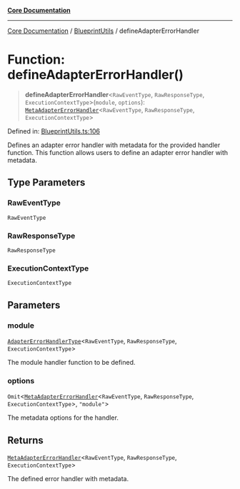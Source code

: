 [**Core Documentation**](../../README.md)

***

[Core Documentation](../../README.md) / [BlueprintUtils](../README.md) / defineAdapterErrorHandler

# Function: defineAdapterErrorHandler()

> **defineAdapterErrorHandler**\<`RawEventType`, `RawResponseType`, `ExecutionContextType`\>(`module`, `options`): [`MetaAdapterErrorHandler`](../../declarations/interfaces/MetaAdapterErrorHandler.md)\<`RawEventType`, `RawResponseType`, `ExecutionContextType`\>

Defined in: [BlueprintUtils.ts:106](https://github.com/stonemjs/core/blob/e2200da501349da1fec304d821c002bb6d055b61/src/BlueprintUtils.ts#L106)

Defines an adapter error handler with metadata for the provided handler function.
This function allows users to define an adapter error handler with metadata.

## Type Parameters

### RawEventType

`RawEventType`

### RawResponseType

`RawResponseType`

### ExecutionContextType

`ExecutionContextType`

## Parameters

### module

[`AdapterErrorHandlerType`](../../declarations/type-aliases/AdapterErrorHandlerType.md)\<`RawEventType`, `RawResponseType`, `ExecutionContextType`\>

The module handler function to be defined.

### options

`Omit`\<[`MetaAdapterErrorHandler`](../../declarations/interfaces/MetaAdapterErrorHandler.md)\<`RawEventType`, `RawResponseType`, `ExecutionContextType`\>, `"module"`\>

The metadata options for the handler.

## Returns

[`MetaAdapterErrorHandler`](../../declarations/interfaces/MetaAdapterErrorHandler.md)\<`RawEventType`, `RawResponseType`, `ExecutionContextType`\>

The defined error handler with metadata.
